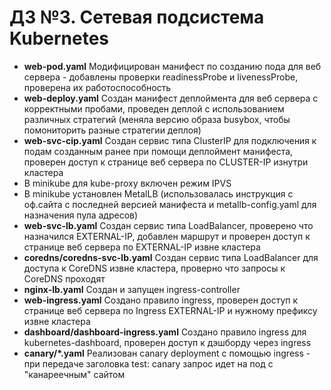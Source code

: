 # ДЗ №3. Сетевая подсистема Kubernetes

- **web-pod.yaml** Модифицирован манифест по созданию пода для веб сервера - добавлены проверки readinessProbe и livenessProbe, проверена их работоспособность
- **web-deploy.yaml** Создан манифест деплоймента для веб сервера с корректными пробами, проведен деплой с использованием различных стратегий (меняла версию образа busybox, чтобы помониторить разные стратегии деплоя)
- **web-svc-cip.yaml** Создан сервис типа ClusterIP для подключения к подам созданным ранее при помощи деплоймент манифеста, проверен доступ к странице веб сервера по CLUSTER-IP изнутри кластера
- В minikube для kube-proxy включен режим IPVS
- В minikube установлен MetalLB (использовалась инструкция с оф.сайта с последней версией манифеста и metallb-config.yaml для назначения пула адресов)
- **web-svc-lb.yaml** Создан сервис типа LoadBalancer, проверено что назначился EXTERNAL-IP, добавлен маршрут и проверен доступ к странице веб сервера по EXTERNAL-IP извне кластера
- **coredns/coredns-svc-lb.yaml** Создан сервис типа LoadBalancer для доступа к CoreDNS извне кластера, проверно что запросы к CoreDNS проходят
- **nginx-lb.yaml** Создан и запущен ingress-controller
- **web-ingress.yaml** Создано правило ingress, проверен доступ к странице веб сервера по Ingress EXTERNAL-IP и нужному префиксу извне кластера
- **dashboard/dashboard-ingress.yaml** Создано правило ingress для kubernetes-dashboard, проверен доступ к дэшборду через ingress
- **canary/*.yaml** Реализован canary deployment с помощью ingress - при передаче заголовка test: canary запрос идет на под с "канареечным" сайтом